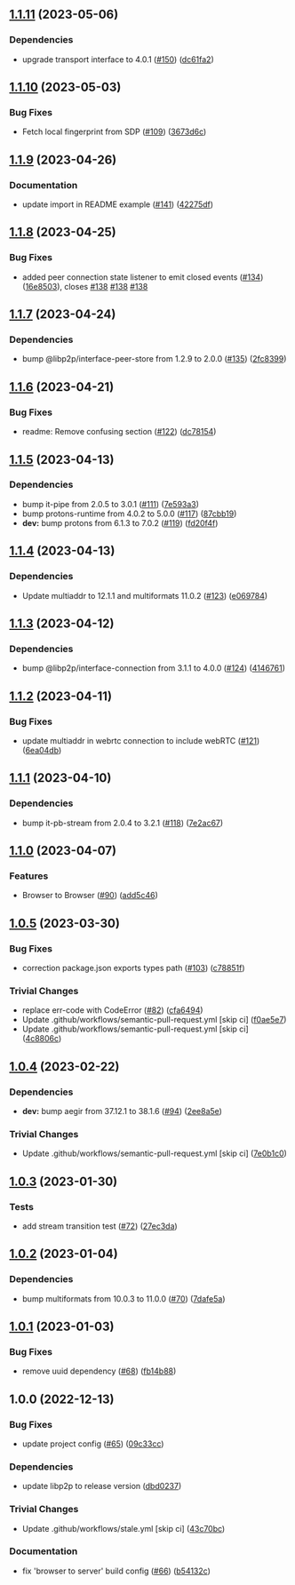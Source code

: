 ## [1.1.11](https://github.com/libp2p/js-libp2p-webrtc/compare/v1.1.10...v1.1.11) (2023-05-06)


### Dependencies

* upgrade transport interface to 4.0.1 ([#150](https://github.com/libp2p/js-libp2p-webrtc/issues/150)) ([dc61fa2](https://github.com/libp2p/js-libp2p-webrtc/commit/dc61fa27a2f53568b1f3b320971de166b5b243f9))

## [1.1.10](https://github.com/libp2p/js-libp2p-webrtc/compare/v1.1.9...v1.1.10) (2023-05-03)


### Bug Fixes

* Fetch local fingerprint from SDP ([#109](https://github.com/libp2p/js-libp2p-webrtc/issues/109)) ([3673d6c](https://github.com/libp2p/js-libp2p-webrtc/commit/3673d6c2637c21e488e684cdff4eedbb7f5b3692))

## [1.1.9](https://github.com/libp2p/js-libp2p-webrtc/compare/v1.1.8...v1.1.9) (2023-04-26)


### Documentation

* update import in README example ([#141](https://github.com/libp2p/js-libp2p-webrtc/issues/141)) ([42275df](https://github.com/libp2p/js-libp2p-webrtc/commit/42275df0727cd729006cbf3fae300fc428c9ca51))

## [1.1.8](https://github.com/libp2p/js-libp2p-webrtc/compare/v1.1.7...v1.1.8) (2023-04-25)


### Bug Fixes

* added peer connection state listener to emit closed events ([#134](https://github.com/libp2p/js-libp2p-webrtc/issues/134)) ([16e8503](https://github.com/libp2p/js-libp2p-webrtc/commit/16e85030e78ed9edb2ebecf81bac3ad33d622111)), closes [#138](https://github.com/libp2p/js-libp2p-webrtc/issues/138) [#138](https://github.com/libp2p/js-libp2p-webrtc/issues/138) [#138](https://github.com/libp2p/js-libp2p-webrtc/issues/138)

## [1.1.7](https://github.com/libp2p/js-libp2p-webrtc/compare/v1.1.6...v1.1.7) (2023-04-24)


### Dependencies

* bump @libp2p/interface-peer-store from 1.2.9 to 2.0.0 ([#135](https://github.com/libp2p/js-libp2p-webrtc/issues/135)) ([2fc8399](https://github.com/libp2p/js-libp2p-webrtc/commit/2fc839912a65c310ca7c8935d1901cc56849a21d))

## [1.1.6](https://github.com/libp2p/js-libp2p-webrtc/compare/v1.1.5...v1.1.6) (2023-04-21)


### Bug Fixes

* readme: Remove confusing section ([#122](https://github.com/libp2p/js-libp2p-webrtc/issues/122)) ([dc78154](https://github.com/libp2p/js-libp2p-webrtc/commit/dc781543b8175c6c40c6745029a4ba53587aef29))

## [1.1.5](https://github.com/libp2p/js-libp2p-webrtc/compare/v1.1.4...v1.1.5) (2023-04-13)


### Dependencies

* bump it-pipe from 2.0.5 to 3.0.1 ([#111](https://github.com/libp2p/js-libp2p-webrtc/issues/111)) ([7e593a3](https://github.com/libp2p/js-libp2p-webrtc/commit/7e593a34b44b7a2cf4758df2218b3ba9ebacfce9))
* bump protons-runtime from 4.0.2 to 5.0.0 ([#117](https://github.com/libp2p/js-libp2p-webrtc/issues/117)) ([87cbb19](https://github.com/libp2p/js-libp2p-webrtc/commit/87cbb193e2a45642333498d9317ab17eb527d34d))
* **dev:** bump protons from 6.1.3 to 7.0.2 ([#119](https://github.com/libp2p/js-libp2p-webrtc/issues/119)) ([fd20f4f](https://github.com/libp2p/js-libp2p-webrtc/commit/fd20f4f7a182a8edca5a511fe747885d24a60652))

## [1.1.4](https://github.com/libp2p/js-libp2p-webrtc/compare/v1.1.3...v1.1.4) (2023-04-13)


### Dependencies

* Update multiaddr to 12.1.1 and multiformats 11.0.2 ([#123](https://github.com/libp2p/js-libp2p-webrtc/issues/123)) ([e069784](https://github.com/libp2p/js-libp2p-webrtc/commit/e069784229f2495b3cebc2c2a85969f23f0e7acf))

## [1.1.3](https://github.com/libp2p/js-libp2p-webrtc/compare/v1.1.2...v1.1.3) (2023-04-12)


### Dependencies

* bump @libp2p/interface-connection from 3.1.1 to 4.0.0 ([#124](https://github.com/libp2p/js-libp2p-webrtc/issues/124)) ([4146761](https://github.com/libp2p/js-libp2p-webrtc/commit/4146761226118268d510c8834f894083ba5408d3))

## [1.1.2](https://github.com/libp2p/js-libp2p-webrtc/compare/v1.1.1...v1.1.2) (2023-04-11)


### Bug Fixes

* update multiaddr in webrtc connection to include webRTC ([#121](https://github.com/libp2p/js-libp2p-webrtc/issues/121)) ([6ea04db](https://github.com/libp2p/js-libp2p-webrtc/commit/6ea04db9800259963affcb3101ea542de79271c0))

## [1.1.1](https://github.com/libp2p/js-libp2p-webrtc/compare/v1.1.0...v1.1.1) (2023-04-10)


### Dependencies

* bump it-pb-stream from 2.0.4 to 3.2.1 ([#118](https://github.com/libp2p/js-libp2p-webrtc/issues/118)) ([7e2ac67](https://github.com/libp2p/js-libp2p-webrtc/commit/7e2ac6795ea096b3cf5dc2c4077f6f39821e0502))

## [1.1.0](https://github.com/libp2p/js-libp2p-webrtc/compare/v1.0.5...v1.1.0) (2023-04-07)


### Features

* Browser to Browser ([#90](https://github.com/libp2p/js-libp2p-webrtc/issues/90)) ([add5c46](https://github.com/libp2p/js-libp2p-webrtc/commit/add5c467a2d02058933e6e11751af0c850568eaf))

## [1.0.5](https://github.com/libp2p/js-libp2p-webrtc/compare/v1.0.4...v1.0.5) (2023-03-30)


### Bug Fixes

* correction package.json exports types path ([#103](https://github.com/libp2p/js-libp2p-webrtc/issues/103)) ([c78851f](https://github.com/libp2p/js-libp2p-webrtc/commit/c78851fe71f6a6ca79a146a7022e818378ea6721))


### Trivial Changes

* replace err-code with CodeError ([#82](https://github.com/libp2p/js-libp2p-webrtc/issues/82)) ([cfa6494](https://github.com/libp2p/js-libp2p-webrtc/commit/cfa6494c43c4edb977e70abe81a260bf0e03de73))
* Update .github/workflows/semantic-pull-request.yml [skip ci] ([f0ae5e7](https://github.com/libp2p/js-libp2p-webrtc/commit/f0ae5e78a0469bd1129d7b242e4fb41f0b2ed49e))
* Update .github/workflows/semantic-pull-request.yml [skip ci] ([4c8806c](https://github.com/libp2p/js-libp2p-webrtc/commit/4c8806c6d2a1a8eff48f0e2248203d48bd84c065))

## [1.0.4](https://github.com/libp2p/js-libp2p-webrtc/compare/v1.0.3...v1.0.4) (2023-02-22)


### Dependencies

* **dev:** bump aegir from 37.12.1 to 38.1.6 ([#94](https://github.com/libp2p/js-libp2p-webrtc/issues/94)) ([2ee8a5e](https://github.com/libp2p/js-libp2p-webrtc/commit/2ee8a5e4bb03377214ff3c12744c2e153a3f69b4))


### Trivial Changes

* Update .github/workflows/semantic-pull-request.yml [skip ci] ([7e0b1c0](https://github.com/libp2p/js-libp2p-webrtc/commit/7e0b1c00b28cae7249a506f06f18bf3537bf3476))

## [1.0.3](https://github.com/libp2p/js-libp2p-webrtc/compare/v1.0.2...v1.0.3) (2023-01-30)


### Tests

* add stream transition test ([#72](https://github.com/libp2p/js-libp2p-webrtc/issues/72)) ([27ec3da](https://github.com/libp2p/js-libp2p-webrtc/commit/27ec3da4ef66cf07c1452c6f987cb55d313c1a03))

## [1.0.2](https://github.com/libp2p/js-libp2p-webrtc/compare/v1.0.1...v1.0.2) (2023-01-04)


### Dependencies

* bump multiformats from 10.0.3 to 11.0.0 ([#70](https://github.com/libp2p/js-libp2p-webrtc/issues/70)) ([7dafe5a](https://github.com/libp2p/js-libp2p-webrtc/commit/7dafe5a126ca0ce2b6d887f6a84fabe55e36229d))

## [1.0.1](https://github.com/libp2p/js-libp2p-webrtc/compare/v1.0.0...v1.0.1) (2023-01-03)


### Bug Fixes

* remove uuid dependency ([#68](https://github.com/libp2p/js-libp2p-webrtc/issues/68)) ([fb14b88](https://github.com/libp2p/js-libp2p-webrtc/commit/fb14b880d1b1b278e1e826bb0d9939db358e6ccc))

## 1.0.0 (2022-12-13)


### Bug Fixes

* update project config ([#65](https://github.com/libp2p/js-libp2p-webrtc/issues/65)) ([09c33cc](https://github.com/libp2p/js-libp2p-webrtc/commit/09c33ccfff97059eab001e46a662467dea670ce1))


### Dependencies

* update libp2p to release version ([dbd0237](https://github.com/libp2p/js-libp2p-webrtc/commit/dbd0237e9f8500ac13948e3a35d912df257968a4))


### Trivial Changes

* Update .github/workflows/stale.yml [skip ci] ([43c70bc](https://github.com/libp2p/js-libp2p-webrtc/commit/43c70bcd3c63388ed44d76703ce9a32e51d9ef30))


### Documentation

* fix 'browser to server' build config ([#66](https://github.com/libp2p/js-libp2p-webrtc/issues/66)) ([b54132c](https://github.com/libp2p/js-libp2p-webrtc/commit/b54132cecac180f0577a1b7905f79b20207c3647))
